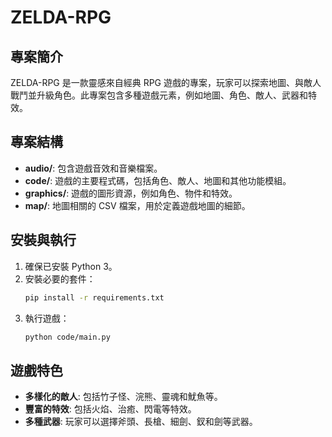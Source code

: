 # ZELDA-RPG

## 專案簡介
ZELDA-RPG 是一款靈感來自經典 RPG 遊戲的專案，玩家可以探索地圖、與敵人戰鬥並升級角色。此專案包含多種遊戲元素，例如地圖、角色、敵人、武器和特效。

## 專案結構

- **audio/**: 包含遊戲音效和音樂檔案。
- **code/**: 遊戲的主要程式碼，包括角色、敵人、地圖和其他功能模組。
- **graphics/**: 遊戲的圖形資源，例如角色、物件和特效。
- **map/**: 地圖相關的 CSV 檔案，用於定義遊戲地圖的細節。

## 安裝與執行

1. 確保已安裝 Python 3。
2. 安裝必要的套件：
   ```bash
   pip install -r requirements.txt
   ```
3. 執行遊戲：
   ```bash
   python code/main.py
   ```

## 遊戲特色

- **多樣化的敵人**: 包括竹子怪、浣熊、靈魂和魷魚等。
- **豐富的特效**: 包括火焰、治癒、閃電等特效。
- **多種武器**: 玩家可以選擇斧頭、長槍、細劍、釵和劍等武器。